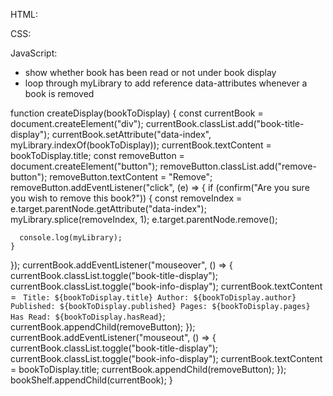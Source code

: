 HTML:

CSS:

JavaScript:

- show whether book has been read or not under book display
- loop through myLibrary to add reference data-attributes whenever a book is removed

function createDisplay(bookToDisplay) {
const currentBook = document.createElement("div");
currentBook.classList.add("book-title-display");
currentBook.setAttribute("data-index", myLibrary.indexOf(bookToDisplay));
currentBook.textContent = bookToDisplay.title;
const removeButton = document.createElement("button");
removeButton.classList.add("remove-button");
removeButton.textContent = "Remove";
removeButton.addEventListener("click", (e) => {
if (confirm("Are you sure you wish to remove this book?")) {
const removeIndex = e.target.parentNode.getAttribute("data-index");
myLibrary.splice(removeIndex, 1);
e.target.parentNode.remove();

      console.log(myLibrary);
    }

});
currentBook.addEventListener("mouseover", () => {
currentBook.classList.toggle("book-title-display");
currentBook.classList.toggle("book-info-display");
currentBook.textContent = `
    Title: ${bookToDisplay.title}
    Author: ${bookToDisplay.author}
    Published: ${bookToDisplay.published}
    Pages: ${bookToDisplay.pages}
    Has Read: ${bookToDisplay.hasRead}`;
currentBook.appendChild(removeButton);
});
currentBook.addEventListener("mouseout", () => {
currentBook.classList.toggle("book-title-display");
currentBook.classList.toggle("book-info-display");
currentBook.textContent = bookToDisplay.title;
currentBook.appendChild(removeButton);
});
bookShelf.appendChild(currentBook);
}
